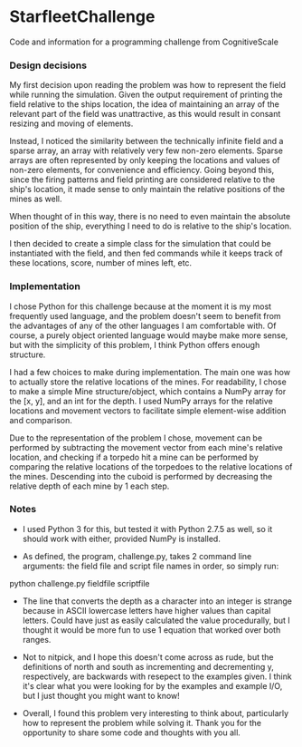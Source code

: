 # StarfleetChallenge
Code and information for a programming challenge from CognitiveScale

### Design decisions
My first decision upon reading the problem was how to represent the field while running the simulation.
Given the output requirement of printing the field relative to the ships location, the idea of maintaining an array of the relevant part of the field was unattractive, as this would result in consant resizing and moving of elements.

Instead, I noticed the similarity between the technically infinite field and a sparse array, an array with relatively very few non-zero elements.
Sparse arrays are often represented by only keeping the locations and values of non-zero elements, for convenience and efficiency.
Going beyond this, since the firing patterns and field printing are considered relative to the ship's location, it made sense to only maintain the relative positions of the mines as well.

When thought of in this way, there is no need to even maintain the absolute position of the ship, everything I need to do is relative to the ship's location.

I then decided to create a simple class for the simulation that could be instantiated with the field, and then fed commands while it keeps track of these locations, score, number of mines left, etc.


### Implementation
I chose Python for this challenge because at the moment it is my most frequently used language, and the problem doesn't seem to benefit from the advantages of any of the other languages I am comfortable with.
Of course, a purely object oriented language would maybe make more sense, but with the simplicity of this problem, I think Python offers enough structure.

I had a few choices to make during implementation.
The main one was how to actually store the relative locations of the mines.
For readability, I chose to make a simple Mine structure/object, which contains a NumPy array for the [x, y], and an int for the depth.
I used NumPy arrays for the relative locations and movement vectors to facilitate simple element-wise addition and comparison.

Due to the representation of the problem I chose, movement can be performed by subtracting the movement vector from each mine's relative location, and checking if a torpedo hit a mine can be performed by comparing the relative locations of the torpedoes to the relative locations of the mines.
Descending into the cuboid is performed by decreasing the relative depth of each mine by 1 each step.

### Notes
- I used Python 3 for this, but tested it with Python 2.7.5 as well, so it should work with either, provided NumPy is installed.

- As defined, the program, challenge.py, takes 2 command line arguments: the field file and script file names in order, so simply run:

 python challenge.py fieldfile scriptfile

- The line that converts the depth as a character into an integer is strange because in ASCII lowercase letters have higher values than capital letters. Could have just as easily calculated the value procedurally, but I thought it would be more fun to use 1 equation that worked over both ranges.

- Not to nitpick, and I hope this doesn't come across as rude, but the definitions of north and south as incrementing and decrementing y, respectively, are backwards with resepect to the examples given. I think it's clear what you were looking for by the examples and example I/O, but I just thought you might want to know!

- Overall, I found this problem very interesting to think about, particularly how to represent the problem while solving it. Thank you for the opportunity to share some code and thoughts with you all.
